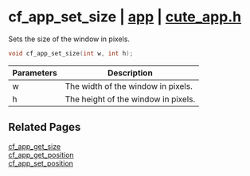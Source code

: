 # cf_app_set_size | [app](https://github.com/RandyGaul/cute_framework/blob/master/docs/app_readme.md) | [cute_app.h](https://github.com/RandyGaul/cute_framework/blob/master/include/cute_app.h)

Sets the size of the window in pixels.

```cpp
void cf_app_set_size(int w, int h);
```

Parameters | Description
--- | ---
w | The width of the window in pixels.
h | The height of the window in pixels.

## Related Pages

[cf_app_get_size](https://github.com/RandyGaul/cute_framework/blob/master/docs/app/cf_app_get_size.md)  
[cf_app_get_position](https://github.com/RandyGaul/cute_framework/blob/master/docs/app/cf_app_get_position.md)  
[cf_app_set_position](https://github.com/RandyGaul/cute_framework/blob/master/docs/app/cf_app_set_position.md)  
